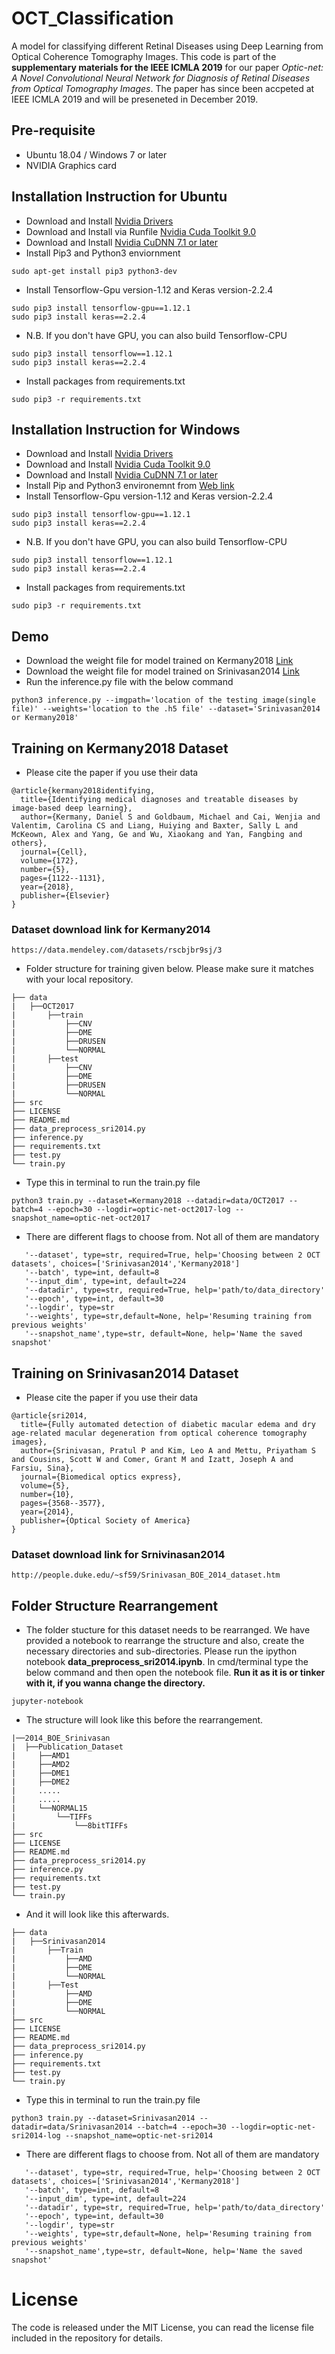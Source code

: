 # OCT_Classification
A model for classifying different Retinal Diseases using Deep Learning from Optical Coherence Tomography Images. This code is part of the **supplementary materials for the IEEE ICMLA 2019** for our paper *Optic-net: A Novel Convolutional Neural Network for Diagnosis of Retinal Diseases from Optical Tomography Images*. The paper has since been accpeted at IEEE ICMLA 2019 and will be preseneted in December 2019.

## Pre-requisite
- Ubuntu 18.04 / Windows 7 or later
- NVIDIA Graphics card

## Installation Instruction for Ubuntu
- Download and Install [Nvidia Drivers](https://www.nvidia.com/Download/driverResults.aspx/142567/en-us)
- Download and Install via Runfile [Nvidia Cuda Toolkit 9.0](https://developer.nvidia.com/cuda-90-download-archive?target_os=Linux&target_arch=x86_64&target_distro=Ubuntu&target_version=1604&target_type=runfilelocal)
- Download and Install [Nvidia CuDNN 7.1 or later](https://developer.nvidia.com/rdp/cudnn-archive)
- Install Pip3 and Python3 enviornment
```
sudo apt-get install pip3 python3-dev
```
- Install Tensorflow-Gpu version-1.12 and Keras version-2.2.4
```
sudo pip3 install tensorflow-gpu==1.12.1
sudo pip3 install keras==2.2.4
```
- N.B. If you don't have GPU, you can also build Tensorflow-CPU
```
sudo pip3 install tensorflow==1.12.1
sudo pip3 install keras==2.2.4
```
- Install packages from requirements.txt
```
sudo pip3 -r requirements.txt
```
## Installation Instruction for Windows
- Download and Install [Nvidia Drivers](https://www.nvidia.com/download/driverResults.aspx/130631/en-us)
- Download and Install [Nvidia Cuda Toolkit 9.0](https://developer.nvidia.com/cuda-90-download-archive?target_os=Windows&target_arch=x86_64&target_version=7&target_type=exelocal)
- Download and Install [Nvidia CuDNN 7.1 or later](https://developer.nvidia.com/rdp/cudnn-archive)
- Install Pip and Python3 environemnt from [Web link](https://www.python.org/downloads/windows/)
- Install Tensorflow-Gpu version-1.12 and Keras version-2.2.4
```
sudo pip3 install tensorflow-gpu==1.12.1
sudo pip3 install keras==2.2.4
```
- N.B. If you don't have GPU, you can also build Tensorflow-CPU
```
sudo pip3 install tensorflow==1.12.1
sudo pip3 install keras==2.2.4
```
- Install packages from requirements.txt
```
sudo pip3 -r requirements.txt
```

## Demo
- Download the weight file for model trained on Kermany2018 [Link](https://drive.google.com/open?id=1hMcRr4DscTGCskVdy5s4ANIBJ6sZN4yz)
- Download the weight file for model trained on Srinivasan2014 [Link](https://drive.google.com/open?id=1hf-J8uzeDk6tn4AS2iMKfm1p4j18LbKn)
- Run the inference.py file with the below command
```
python3 inference.py --imgpath='location of the testing image(single file)' --weights='location to the .h5 file' --dataset='Srinivasan2014 or Kermany2018'
```

## Training on Kermany2018 Dataset

- Please cite the paper if you use their data
```
@article{kermany2018identifying,
  title={Identifying medical diagnoses and treatable diseases by image-based deep learning},
  author={Kermany, Daniel S and Goldbaum, Michael and Cai, Wenjia and Valentim, Carolina CS and Liang, Huiying and Baxter, Sally L and McKeown, Alex and Yang, Ge and Wu, Xiaokang and Yan, Fangbing and others},
  journal={Cell},
  volume={172},
  number={5},
  pages={1122--1131},
  year={2018},
  publisher={Elsevier}
}
```

### Dataset download link for Kermany2014
```
https://data.mendeley.com/datasets/rscbjbr9sj/3
```

- Folder structure for training given below. Please make sure it matches with your local repository.
```
├── data
|   ├──OCT2017
|       ├──train
|           ├──CNV
|           ├──DME
|           ├──DRUSEN
|           └──NORMAL
|       ├──test
|           ├──CNV
|           ├──DME
|           ├──DRUSEN
|           └──NORMAL
├── src
├── LICENSE
├── README.md
├── data_preprocess_sri2014.py
├── inference.py
├── requirements.txt
├── test.py
└── train.py
```
- Type this in terminal to run the train.py file
```
python3 train.py --dataset=Kermany2018 --datadir=data/OCT2017 --batch=4 --epoch=30 --logdir=optic-net-oct2017-log --snapshot_name=optic-net-oct2017
```
- There are different flags to choose from. Not all of them are mandatory

```
   '--dataset', type=str, required=True, help='Choosing between 2 OCT datasets', choices=['Srinivasan2014','Kermany2018']
   '--batch', type=int, default=8
   '--input_dim', type=int, default=224
   '--datadir', type=str, required=True, help='path/to/data_directory'
   '--epoch', type=int, default=30
   '--logdir', type=str
   '--weights', type=str,default=None, help='Resuming training from previous weights'
   '--snapshot_name',type=str, default=None, help='Name the saved snapshot'
```

## Training on Srinivasan2014 Dataset

- Please cite the paper if you use their data
```
@article{sri2014,
  title={Fully automated detection of diabetic macular edema and dry age-related macular degeneration from optical coherence tomography images},
  author={Srinivasan, Pratul P and Kim, Leo A and Mettu, Priyatham S and Cousins, Scott W and Comer, Grant M and Izatt, Joseph A and Farsiu, Sina},
  journal={Biomedical optics express},
  volume={5},
  number={10},
  pages={3568--3577},
  year={2014},
  publisher={Optical Society of America}
}
```
### Dataset download link for Srnivinasan2014
```
http://people.duke.edu/~sf59/Srinivasan_BOE_2014_dataset.htm
```

## Folder Structure Rearrangement

- The folder stucture for this dataset needs to be rearranged. We have provided a notebook to rearrange the structure and also, create the necessary directories and sub-directories. Please run the ipython notebook **data_preprocess_sri2014.ipynb**. In cmd/terminal type the below command and then open the notebook file. **Run it as it is or tinker with it, if you wanna change the directory.**

```
jupyter-notebook
```

- The structure will look like this before the rearrangement.
```
|──2014_BOE_Srinivasan
|  ├──Publication_Dataset
|     ├──AMD1
|     ├──AMD2
|     ├──DME1
|     ├──DME2
|     .....
|     .....
|     └──NORMAL15
|         └──TIFFs
|             └──8bitTIFFs
├── src
├── LICENSE
├── README.md
├── data_preprocess_sri2014.py
├── inference.py
├── requirements.txt
├── test.py
└── train.py
```
- And it will look like this afterwards.
```
├── data
|   ├──Srinivasan2014
|       ├──Train
|           ├──AMD
|           ├──DME
|           └──NORMAL
|       ├──Test
|           ├──AMD
|           ├──DME
|           └──NORMAL
├── src
├── LICENSE
├── README.md
├── data_preprocess_sri2014.py
├── inference.py
├── requirements.txt
├── test.py
└── train.py
```



- Type this in terminal to run the train.py file
```
python3 train.py --dataset=Srinivasan2014 --datadir=data/Srinivasan2014 --batch=4 --epoch=30 --logdir=optic-net-sri2014-log --snapshot_name=optic-net-sri2014
```
- There are different flags to choose from. Not all of them are mandatory

```
   '--dataset', type=str, required=True, help='Choosing between 2 OCT datasets', choices=['Srinivasan2014','Kermany2018']
   '--batch', type=int, default=8
   '--input_dim', type=int, default=224
   '--datadir', type=str, required=True, help='path/to/data_directory'
   '--epoch', type=int, default=30
   '--logdir', type=str
   '--weights', type=str,default=None, help='Resuming training from previous weights'
   '--snapshot_name',type=str, default=None, help='Name the saved snapshot'
```
# License
The code is released under the MIT License, you can read the license file included in the repository for details.
